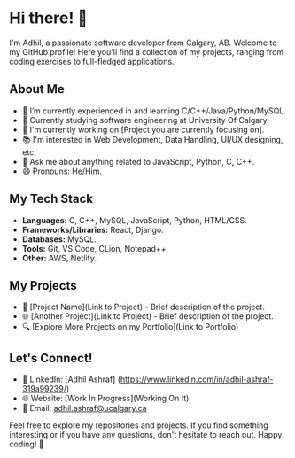 # Hi there! 👋

I'm Adhil, a passionate software developer from Calgary, AB. Welcome to my GitHub profile! Here you'll find a collection of my projects, ranging from coding exercises to full-fledged applications.

## About Me

- 🌱 I’m currently experienced in and learning C/C++/Java/Python/MySQL.
- 💼 Currently studying software engineering at University Of Calgary.
- 🔭 I'm currently working on [Project you are currently focusing on].
- 📚 I'm interested in Web Development, Data Handling, UI/UX designing, etc.
- 💬 Ask me about anything related to JavaScript, Python, C, C++.
- 😄 Pronouns: He/Him.

## My Tech Stack

- **Languages:**  C, C++, MySQL, JavaScript, Python, HTML/CSS.
- **Frameworks/Libraries:** React, Django.
- **Databases:** MySQL.
- **Tools:** Git, VS Code, CLion, Notepad++.
- **Other:** AWS, Netlify.

## My Projects

- 🚀 [Project Name](Link to Project) - Brief description of the project.
- 🌐 [Another Project](Link to Project) - Brief description of the project.
- 🔍 [Explore More Projects on my Portfolio](Link to Portfolio)

## Let's Connect!

- 💼 LinkedIn: [Adhil Ashraf] (https://www.linkedin.com/in/adhil-ashraf-319a99239/)
- 🌐 Website: [Work In Progress](Working On It)
- 💬 Email: adhil.ashraf@ucalgary.ca

Feel free to explore my repositories and projects. If you find something interesting or if you have any questions, don't hesitate to reach out. Happy coding! 🚀
